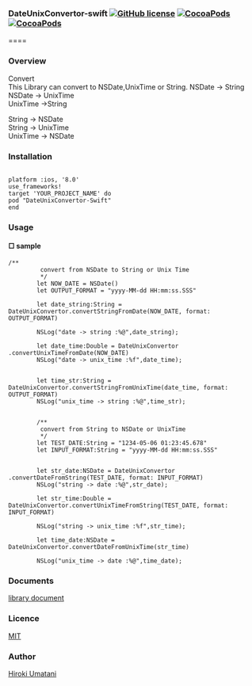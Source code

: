 ### DateUnixConvertor-swift [![GitHub license](https://img.shields.io/badge/LICENSE-MIT%20LICENSE-blue.svg)](https://github.com/HirokiUmatani/DateUnixConvertor-swift/LICENSE) [![CocoaPods](https://img.shields.io/badge/platform-ios-lightgrey.svg)](https://cocoapods.org/pods/DateUnixConvertor-swift) [![CocoaPods](https://img.shields.io/cocoapods/v/DateUnixConvertor-swift.svg)](https://cocoapods.org/pods/DateUnixConvertor-swift)  

====
### Overview
Convert  
This Library can convert to NSDate,UnixTime or String.
NSDate -> String  
NSDate -> UnixTime  
UnixTime ->String  

String -> NSDate  
String -> UnixTime  
UnixTime -> NSDate  

### Installation
<code>
platform :ios, '8.0'
use_frameworks!
target 'YOUR_PROJECT_NAME' do
pod "DateUnixConvertor-Swift"
end
</code>

### Usage

#### □ sample
```
/**
         convert from NSDate to String or Unix Time
         */
        let NOW_DATE = NSDate()
        let OUTPUT_FORMAT = "yyyy-MM-dd HH:mm:ss.SSS"
        
        let date_string:String = DateUnixConvertor.convertStringFromDate(NOW_DATE, format: OUTPUT_FORMAT)
        
        NSLog("date -> string :%@",date_string);
        
        let date_time:Double = DateUnixConvertor .convertUnixTimeFromDate(NOW_DATE)
        NSLog("date -> unix_time :%f",date_time);
        
        
        let time_str:String = DateUnixConvertor.convertStringFromUnixTime(date_time, format: OUTPUT_FORMAT)
        NSLog("unix_time -> string :%@",time_str);
        
        
        /**
         convert from String to NSDate or UnixTime
         */
        let TEST_DATE:String = "1234-05-06 01:23:45.678"
        let INPUT_FORMAT:String = "yyyy-MM-dd HH:mm:ss.SSS"
        
        
        let str_date:NSDate = DateUnixConvertor .convertDateFromString(TEST_DATE, format: INPUT_FORMAT)
        NSLog("string -> date :%@",str_date);
        
        let str_time:Double = DateUnixConvertor.convertUnixTimeFromString(TEST_DATE, format: INPUT_FORMAT)
        
        NSLog("string -> unix_time :%f",str_time);
        
        let time_date:NSDate = DateUnixConvertor.convertDateFromUnixTime(str_time)
        
        NSLog("unix_time -> date :%@",time_date);
```

### Documents
[library document](http://cocoadocs.org/docsets/DateUnixConvertor.swift)

### Licence
[MIT](https://github.com/HirokiUmatani/DateUnixConvertor.swift/blob/master/LICENSE)

### Author
[Hiroki Umatani](https://github.com/HirokiUmatani)

